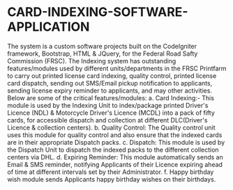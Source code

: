# CARD-INDEXING-SOFTWARE-APPLICATION
The system is a custom software projects built on the CodeIgniter framework, Bootstrap, HTML &amp; JQuery, for the Federal Road Safty Commission (FRSC). The Indexing system has outstanding features/modules used by different units/departments in the FRSC Printfarm to carry out printed license card indexing, quality control, printed license card dispatch, sending out SMS/Email pickup notification to applicants, sending license expiry reminder to applicants, and may other activities.          Below are some of the critical features/modules:         a. Card Indexing:- This module is used by the Indexing Unit to index/package printed Driver's Licence (NDL) &amp; Motorcycle Driver's Licence (MCDL) into a pack of fifty cards, for accessible dispatch and collection at different DLC(Driver's Licence &amp; collection centers).                  b. Quality Control: The Quality control unit uses this module for quality control and also ensure that the indexed cards are in their appropriate Dispatch packs.                  c. Dispatch: This module is used by the Dispatch Unit to dispatch the indexed packs to the different collection centers via DHL.                  d. Expiring Reminder: This module automatically sends an Email &amp; SMS reminder, notifying Applicants of their Licence expiring ahead of time at different intervals set by their Administrator.         f. Happy birthday wish module sends Applicants happy birthday wishes on their birthdays.
